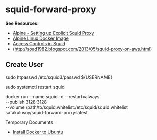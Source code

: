 # squid-forward-proxy

**See Resources:**
* [Alpine - Setting up Explicit Squid Proxy](https://wiki.alpinelinux.org/wiki/Setting_up_Explicit_Squid_Proxy)
* [Alpine Linux Docker Image](https://hub.docker.com/_/alpine)
* [Access Controls in Squid](https://wiki.squid-cache.org/SquidFaq/SquidAcl)
* (http://soad1982.blogspot.com/2013/05/squid-proxy-on-aws.html)

## Create User

sudo htpasswd /etc/squid3/passwd ${USERNAME}

sudo systemctl restart squid

docker run --name squid -d --restart=always \
  --publish 3128:3128 \
  --volume /path/to/squid.whitelist:/etc/squid/squid.whitelist \
  safakulusoy/squid-forward-proxy:latest

Temporary Documents
* [Install Docker to Ubuntu](https://www.digitalocean.com/community/tutorials/how-to-install-and-use-docker-on-ubuntu-18-04)
